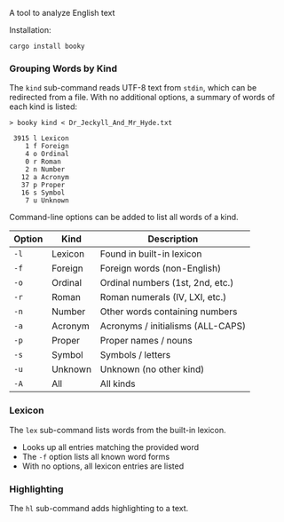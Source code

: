 A tool to analyze English text

Installation:
```shell
cargo install booky
```

### Grouping Words by Kind

The `kind` sub-command reads UTF-8 text from `stdin`, which can be redirected
from a file.  With no additional options, a summary of words of each kind is
listed:

```
> booky kind < Dr_Jeckyll_And_Mr_Hyde.txt

 3915 l Lexicon
    1 f Foreign
    4 o Ordinal
    0 r Roman
    2 n Number
   12 a Acronym
   37 p Proper
   16 s Symbol
    7 u Unknown
```

Command-line options can be added to list all words of a kind.

Option | Kind    | Description
-------|---------|--------------------------
`-l`   | Lexicon | Found in built-in lexicon
`-f`   | Foreign | Foreign words (non-English)
`-o`   | Ordinal | Ordinal numbers (1st, 2nd, etc.)
`-r`   | Roman   | Roman numerals (IV, LXI, etc.)
`-n`   | Number  | Other words containing numbers
`-a`   | Acronym | Acronyms / initialisms (ALL-CAPS)
`-p`   | Proper  | Proper names / nouns
`-s`   | Symbol  | Symbols / letters
`-u`   | Unknown | Unknown (no other kind)
`-A`   | All     | All kinds

### Lexicon

The `lex` sub-command lists words from the built-in lexicon.

- Looks up all entries matching the provided word
- The `-f` option lists all known word forms
- With no options, all lexicon entries are listed

### Highlighting

The `hl` sub-command adds highlighting to a text.
